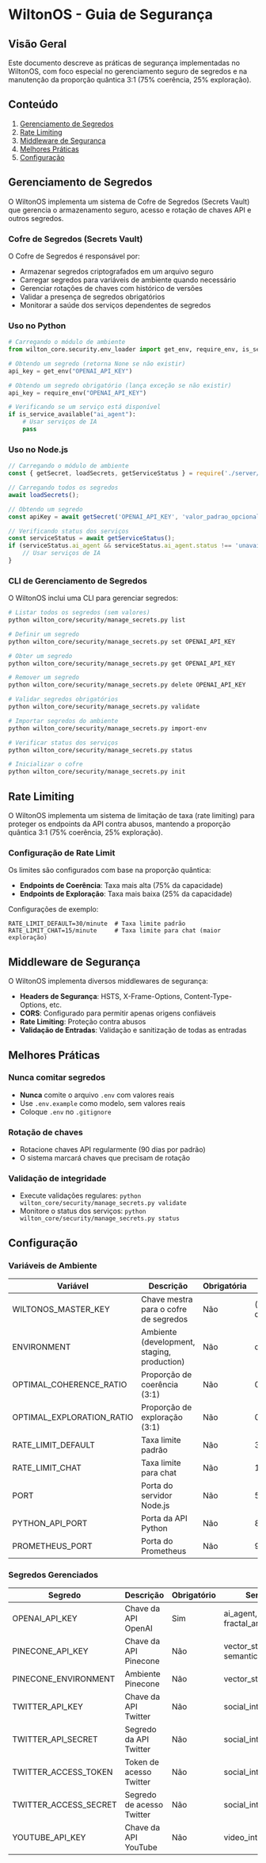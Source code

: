 # WiltonOS - Guia de Segurança

## Visão Geral

Este documento descreve as práticas de segurança implementadas no WiltonOS, com foco especial no gerenciamento seguro de segredos e na manutenção da proporção quântica 3:1 (75% coerência, 25% exploração).

## Conteúdo

1. [Gerenciamento de Segredos](#gerenciamento-de-segredos)
2. [Rate Limiting](#rate-limiting)
3. [Middleware de Segurança](#middleware-de-segurança)
4. [Melhores Práticas](#melhores-práticas)
5. [Configuração](#configuração)

## Gerenciamento de Segredos

O WiltonOS implementa um sistema de Cofre de Segredos (Secrets Vault) que gerencia o armazenamento seguro, acesso e rotação de chaves API e outros segredos.

### Cofre de Segredos (Secrets Vault)

O Cofre de Segredos é responsável por:

- Armazenar segredos criptografados em um arquivo seguro
- Carregar segredos para variáveis de ambiente quando necessário
- Gerenciar rotações de chaves com histórico de versões
- Validar a presença de segredos obrigatórios
- Monitorar a saúde dos serviços dependentes de segredos

### Uso no Python

```python
# Carregando o módulo de ambiente
from wilton_core.security.env_loader import get_env, require_env, is_service_available

# Obtendo um segredo (retorna None se não existir)
api_key = get_env("OPENAI_API_KEY")

# Obtendo um segredo obrigatório (lança exceção se não existir)
api_key = require_env("OPENAI_API_KEY")

# Verificando se um serviço está disponível
if is_service_available("ai_agent"):
    # Usar serviços de IA
    pass
```

### Uso no Node.js

```javascript
// Carregando o módulo de ambiente
const { getSecret, loadSecrets, getServiceStatus } = require('./server/security/env_loader');

// Carregando todos os segredos
await loadSecrets();

// Obtendo um segredo
const apiKey = await getSecret('OPENAI_API_KEY', 'valor_padrao_opcional');

// Verificando status dos serviços
const serviceStatus = await getServiceStatus();
if (serviceStatus.ai_agent && serviceStatus.ai_agent.status !== 'unavailable') {
    // Usar serviços de IA
}
```

### CLI de Gerenciamento de Segredos

O WiltonOS inclui uma CLI para gerenciar segredos:

```bash
# Listar todos os segredos (sem valores)
python wilton_core/security/manage_secrets.py list

# Definir um segredo
python wilton_core/security/manage_secrets.py set OPENAI_API_KEY

# Obter um segredo
python wilton_core/security/manage_secrets.py get OPENAI_API_KEY

# Remover um segredo
python wilton_core/security/manage_secrets.py delete OPENAI_API_KEY

# Validar segredos obrigatórios
python wilton_core/security/manage_secrets.py validate

# Importar segredos do ambiente
python wilton_core/security/manage_secrets.py import-env

# Verificar status dos serviços
python wilton_core/security/manage_secrets.py status

# Inicializar o cofre
python wilton_core/security/manage_secrets.py init
```

## Rate Limiting

O WiltonOS implementa um sistema de limitação de taxa (rate limiting) para proteger os endpoints da API contra abusos, mantendo a proporção quântica 3:1 (75% coerência, 25% exploração).

### Configuração de Rate Limit

Os limites são configurados com base na proporção quântica:

- **Endpoints de Coerência**: Taxa mais alta (75% da capacidade)
- **Endpoints de Exploração**: Taxa mais baixa (25% da capacidade)

Configurações de exemplo:

```
RATE_LIMIT_DEFAULT=30/minute  # Taxa limite padrão
RATE_LIMIT_CHAT=15/minute     # Taxa limite para chat (maior exploração)
```

## Middleware de Segurança

O WiltonOS implementa diversos middlewares de segurança:

- **Headers de Segurança**: HSTS, X-Frame-Options, Content-Type-Options, etc.
- **CORS**: Configurado para permitir apenas origens confiáveis
- **Rate Limiting**: Proteção contra abusos
- **Validação de Entradas**: Validação e sanitização de todas as entradas

## Melhores Práticas

### Nunca comitar segredos

- **Nunca** comite o arquivo `.env` com valores reais
- Use `.env.example` como modelo, sem valores reais
- Coloque `.env` no `.gitignore`

### Rotação de chaves

- Rotacione chaves API regularmente (90 dias por padrão)
- O sistema marcará chaves que precisam de rotação

### Validação de integridade

- Execute validações regulares: `python wilton_core/security/manage_secrets.py validate`
- Monitore o status dos serviços: `python wilton_core/security/manage_secrets.py status`

## Configuração

### Variáveis de Ambiente

| Variável | Descrição | Obrigatória | Padrão |
|----------|-----------|-------------|--------|
| WILTONOS_MASTER_KEY | Chave mestra para o cofre de segredos | Não | (dev key em desenvolvimento) |
| ENVIRONMENT | Ambiente (development, staging, production) | Não | development |
| OPTIMAL_COHERENCE_RATIO | Proporção de coerência (3:1) | Não | 0.75 |
| OPTIMAL_EXPLORATION_RATIO | Proporção de exploração (3:1) | Não | 0.25 |
| RATE_LIMIT_DEFAULT | Taxa limite padrão | Não | 30/minute |
| RATE_LIMIT_CHAT | Taxa limite para chat | Não | 15/minute |
| PORT | Porta do servidor Node.js | Não | 5000 |
| PYTHON_API_PORT | Porta da API Python | Não | 8765 |
| PROMETHEUS_PORT | Porta do Prometheus | Não | 9090 |

### Segredos Gerenciados

| Segredo | Descrição | Obrigatório | Serviços |
|---------|-----------|-------------|----------|
| OPENAI_API_KEY | Chave da API OpenAI | Sim | ai_agent, fractal_art_generator |
| PINECONE_API_KEY | Chave da API Pinecone | Não | vector_storage, semantic_search |
| PINECONE_ENVIRONMENT | Ambiente Pinecone | Não | vector_storage |
| TWITTER_API_KEY | Chave da API Twitter | Não | social_integration |
| TWITTER_API_SECRET | Segredo da API Twitter | Não | social_integration |
| TWITTER_ACCESS_TOKEN | Token de acesso Twitter | Não | social_integration |
| TWITTER_ACCESS_SECRET | Segredo de acesso Twitter | Não | social_integration |
| YOUTUBE_API_KEY | Chave da API YouTube | Não | video_integration |